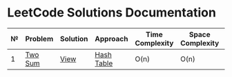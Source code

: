 # LeetCode Solutions Documentation

| №  | Problem | Solution | Approach | Time Complexity | Space Complexity | Reference |
|----|---------|----------|----------|-----------------|------------------|-----------|
| 1 | [Two Sum](https://leetcode.com/problems/two-sum/) | [View](./solutions/1.TwoSum.md) | [Hash Table](https://en.wikipedia.org/wiki/Hash_table) | O(n) | O(n) | https://leetcode.com/problems/two-sum/solutions/127810/two-sum/ |